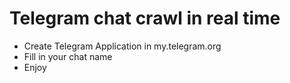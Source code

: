 # Telegram chat crawl in real time

- Create Telegram Application in my.telegram.org
- Fill in your chat name
- Enjoy
